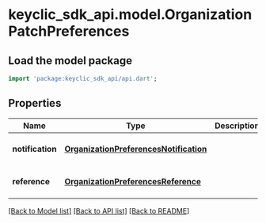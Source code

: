 # keyclic_sdk_api.model.OrganizationPatchPreferences

## Load the model package
```dart
import 'package:keyclic_sdk_api/api.dart';
```

## Properties
Name | Type | Description | Notes
------------ | ------------- | ------------- | -------------
**notification** | [**OrganizationPreferencesNotification**](OrganizationPreferencesNotification.md) |  | [optional] [default to null]
**reference** | [**OrganizationPreferencesReference**](OrganizationPreferencesReference.md) |  | [optional] [default to null]

[[Back to Model list]](../README.md#documentation-for-models) [[Back to API list]](../README.md#documentation-for-api-endpoints) [[Back to README]](../README.md)


